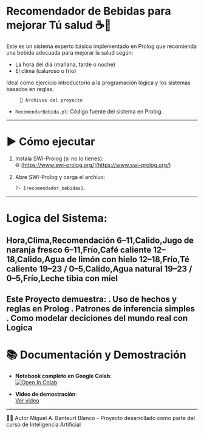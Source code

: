 # Recomendador de Bebidas para mejorar Tú salud  ☕🍋  

Este es un sistema experto básico implementado en Prolog que recomienda una bebida adecuada para mejorar la salud según:
- La hora del día (mañana, tarde o noche)
- El clima (caluroso o frío)

Ideal como ejercicio introductorio a la programación lógica y los sistemas basados en reglas.

         📁 Archivos del proyecto

- `RecomendarBebida.pl`: Código fuente del sistema en Prolog.
---
# ▶️ Cómo ejecutar
1. Instala SWI-Prolog (si no lo tienes):  
   🌐 [https://www.swi-prolog.org/](https://www.swi-prolog.org/)

2. Abre SWI-Prolog y carga el archivo:
   ```prolog
   ?- [recomendador_bebidas].
---
# Logica del Sistema:
Hora,Clima,Recomendación
6–11,Calido,Jugo de naranja fresco
6–11,Frío,Café caliente
12–18,Calido,Agua de limón con hielo
12–18,Frío,Té caliente
19–23 / 0–5,Calido,Agua natural
19–23 / 0–5,Frío,Leche tibia con miel
---
Este Proyecto demuestra: 
. Uso de hechos y reglas en Prolog
. Patrones de inferencia simples
. Como modelar deciciones del mundo real con Logica 
---
# 📚 **Documentación y Demostración**

- **Notebook completo en Google Colab**:  
 [![Open In Colab](https://colab.research.google.com/assets/colab-badge.svg)](https://colab.research.google.com/drive/12AHJZJF7ahsq3VxoDzywn7qlpYOSZsIm?usp=sharing)

- **Video de demostración**:  
  [Ver video](demo.mp4)
---
👨‍💻 Autor
Miguel A. Banteurt Blanco - Proyecto desarrollado como parte del curso de Inteligencia Artificial

